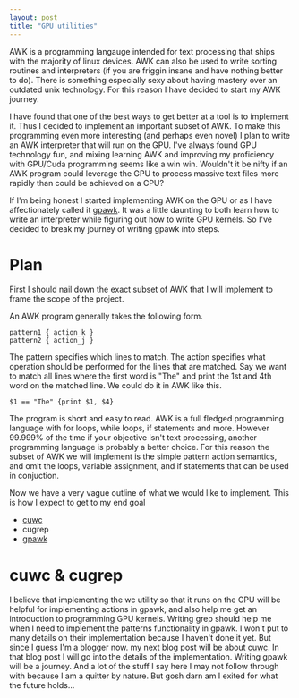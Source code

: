 ```yaml
---
layout: post
title: "GPU utilities"
---
```


AWK is a programming langauge intended for text processing that ships with the majority of linux devices. AWK can also be used to write sorting routines and interpreters (if you are friggin insane and have nothing better to do). There is something especially sexy about having mastery over an outdated unix technology. For this reason I have decided to start my AWK journey. 

I have found that one of the best ways to get better at a tool is to implement it. Thus I decided to implement an important subset of AWK. To make this programming even more interesting (and perhaps even novel) I plan to write an AWK interpreter that will run on the GPU. I've always found GPU technology fun, and mixing learning AWK and improving my proficiency with GPU/Cuda programming seems like a win win. Wouldn't it be nifty if an AWK program could leverage the GPU to process massive text files more rapidly than could be achieved on a CPU?

If I'm being honest I started implementing AWK on the GPU or as I have affectionately called it [gpawk](https://github.com/philass/gpawk). It was a little daunting to both learn how to write an interpreter while figuring out how to write GPU kernels. So I've decided to break my journey of writing gpawk into steps. 

# Plan

First I should nail down the exact subset of AWK that I will implement to frame the scope of the project. 

An AWK program generally takes the following form. 
```
pattern1 { action_k }
pattern2 { action_j }
```
The pattern specifies which lines to match. The action specifies what operation should be performed for the lines that are matched. Say we want to match all lines where the first word is "The" and print the 1st and 4th word on the matched line. We could do it in AWK like this.
```
$1 == "The" {print $1, $4}
```
The program is short and easy to read. AWK is a full fledged programming language with for loops, while loops, if statements and more. However 99.999% of the time if your objective isn't text processing, another programming language is probably a better choice. For this reason the subset of AWK we will implement is the simple pattern action semantics, and omit the loops, variable assignment, and if statements that can be used in conjuction. 

Now we have a very vague outline of what we would like to implement. This is how I expect to get to my end goal

- [cuwc](https://github.com/philass/cuwc)
- cugrep
- [gpawk](https://github.com/philass/gpawk)

# cuwc & cugrep
I believe that implementing the wc utility so that it runs on the GPU will be helpful for implementing actions in gpawk, and also help me get an introduction to programming GPU kernels. Writing grep should help me when I need to implement the patterns functionality in gpawk. I won't put to many details on their implementation because I haven't done it yet. But since I guess I'm a blogger now. my next blog post will be about [cuwc](https://github.com/philass/cuwc). In that blog post I will go into the details of the implementation. Writing gpawk will be a journey. And a lot of the stuff I say here I may not follow through with because I am a quitter by nature. But gosh darn am I exited for what the future holds...




